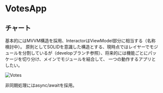 # VotesApp

## チャート
基本的にはMVVM構造を採用、InteractorはViewModel部分に相当する（名称検討中）。
原則としてSOLIDを意識した構造とする、現時点ではレイヤーでモジュールを分割しているが（developブランチ参照）、将来的には機能ごとにパッケージを切り分け、メインでモジュールを結合して、
一つの動作するアプリとしたい。

![Votes](https://github.com/Jinno-Shigeki/VotesApp/assets/63356965/e802841c-017e-4812-b072-19b2b5246ab0)

非同期処理にはasync/awaitを採用。
